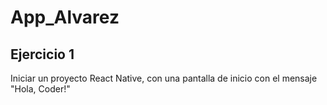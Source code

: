 # App_Alvarez

## Ejercicio 1
Iniciar un proyecto React Native, con una pantalla de inicio con el mensaje "Hola, Coder!"

